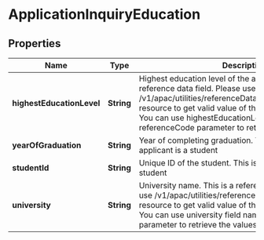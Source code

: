 # ApplicationInquiryEducation

## Properties
Name | Type | Description | Notes
------------ | ------------- | ------------- | -------------
**highestEducationLevel** | **String** | Highest education level of the applicant. This is a reference data field. Please use /v1/apac/utilities/referenceData/{highestEducationLevel} resource to get valid value of this field with description. You can use highestEducationLevel field name as the referenceCode parameter to retrieve the values. |  [optional]
**yearOfGraduation** | **String** | Year of completing graduation. This is required if applicant is a student |  [optional]
**studentId** | **String** | Unique ID of the student. This is required if applicant is a student |  [optional]
**university** | **String** | University name. This is a reference data field. Please use /v1/apac/utilities/referenceData/{universityCode} resource to get valid value of this field with description. You can use university field name as the referenceCode parameter to retrieve the values. |  [optional]
